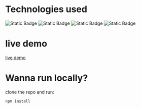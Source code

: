 # Technologies used
<p align="left">
<img alt="Static Badge" src="https://img.shields.io/badge/HTML%20-%20%23E5532D">
<img alt="Static Badge" src="https://img.shields.io/badge/CSS%20-%20%23254BDD">
<img alt="Static Badge" src="https://img.shields.io/badge/Tailwind%20CSS%20-%20%2325B4BE">
<img alt="Static Badge" src="https://img.shields.io/badge/JavaScript%20%20-%20%23F7E025">
</p>

# live demo
[live demo](https://unixnexo.github.io/Poppy-Kristin-portfolio/)

# Wanna run locally?
clone the repo and run:

    npm install
